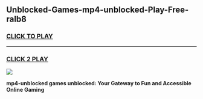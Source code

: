 
## Unblocked-Games-mp4-unblocked-Play-Free-ralb8
<h3>
<a href="https://premium76.site?title=mp4-unblocked&ref=23A">CLICK TO PLAY</a></h3>
<hr>

<h3>
<a href="https://premium76.site?title=mp4-unblocked&ref=23A">CLICK 2 PLAY</a>
  
</h3>

<a href="https://premium76.site?title=mp4-unblocked&ref=23A"><img src="https://clearcache.store/games.png"></a>


**mp4-unblocked games unblocked: Your Gateway to Fun and Accessible Online Gaming**
